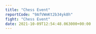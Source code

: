 ```yaml
---
title: "Chess Event"
reportCode: "9AfVWmKt2b34yk8h"
fight: "Chess Event"
date: 2021-10-09T12:54:48.063000+00:00
---
```

